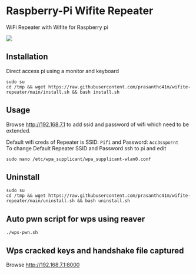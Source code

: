 # Raspberry-Pi Wifite Repeater
WiFi Repeater with Wifite for Raspberry pi 

<img src="https://raw.githubusercontent.com/prasanthc41m/wifite-repeater/main/pifi.png">

## Installation
Direct access pi using a monitor and keyboard 
```
sudo su
cd /tmp && wget https://raw.githubusercontent.com/prasanthc41m/wifite-repeater/main/install.sh && bash install.sh
```
## Usage
Browse http://192.168.7.1 to add ssid and password of wifi which need to be extended.

Default wifi creds of Repeater is SSID: ```Pifi``` and Password: ```Acc3sspo!nt```
<br>To change Default Repeater SSID and Password ssh to pi and edit
```
sudo nano /etc/wpa_supplicant/wpa_supplicant-wlan0.conf
```

## Uninstall
```
sudo su
cd /tmp && wget https://raw.githubusercontent.com/prasanthc41m/wifite-repeater/main/uninstall.sh && bash uninstall.sh
```

## Auto pwn script for wps using reaver
```
./wps-pwn.sh
```

## Wps cracked keys and handshake file captured 

Browse http://192.168.7.1:8000
